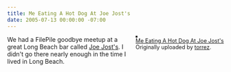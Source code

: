 ```yaml
---
title: Me Eating A Hot Dog At Joe Jost's
date: 2005-07-13 00:00:00 -07:00
---
```


<div style="float: right; margin-left: 10px; margin-bottom: 10px;"> <a href="http://www.flickr.com/photos/torrez/25730151/" title="photo sharing"><img src="http://photos22.flickr.com/25730151_b8c0ac49e3_m.jpg" alt="" style="border: solid 2px #000000;" /></a> <br /> <span style="font-size: 0.9em; margin-top: 0px;">  <a href="http://www.flickr.com/photos/torrez/25730151/">Me Eating A Hot Dog At Joe Jost's</a>  <br />  Originally uploaded by <a href="http://www.flickr.com/people/torrez/">torrez</a>. </span></div>We had a FilePile goodbye meetup at a great Long Beach bar called <a href="http://www.joejosts.com/">Joe Jost's</a>. I didn't go there nearly enough in the time I lived in Long Beach.<br clear="all" />
